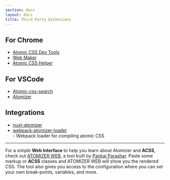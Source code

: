 ```yaml
---
section: docs
layout: docs
title: Third Party Extensions
---
```


<h2 id="chrome-extensions">For Chrome</h2>

<ul class="ul-list">
  <li><a href="https://chrome.google.com/webstore/detail/atomic-css-devtools/dpkcndhnanpdlppppalhnhfbokhicdmi/related?hl=en">Atomic CSS Dev Tools</a></li>
  <li><a href="https://chrome.google.com/webstore/detail/web-maker/lkfkkhfhhdkiemehlpkgjeojomhpccnh?hl=en">Web Maker</a></li>
  <li><a href="https://chrome.google.com/webstore/detail/atomic-css-helper/gpickgadladepnjlmaipnekafhpmangd?hl=en">Atomic CSS Helper</a></li>
</ul>

<h2 id="vscode-extensions">For VSCode</h2>

<ul class="ul-list">
  <li><a href="https://marketplace.visualstudio.com/items?itemName=ArvinH.atomic-css-search">Atomic-css-search</a></li>
  <li><a href="https://marketplace.visualstudio.com/items?itemName=pankaj-parashar.atomizer">Atomizer</a></li>
</ul>

<h2 id="integrations">Integrations</h2>

<ul class="ul-list">
  <li><a href="https://github.com/dword-design/nuxt-atomizer">nuxt-atomizer</a></li>
  <li><a href="https://github.com/acss-io/webpack-atomizer-loader">webpack-atomizer-loader</a></li> - Webpack loader for compiling atomic CSS
</ul>

<hr class="My(50px)">

<p class="noteBox info">For a simple <b class="Fw(b)">Web Interface</b> to help you learn about Atomizer and <b class="Fw(b)">ACSS</b>, check out <a href="https://pankajparashar-zz.github.io/atomizer-web/">ATOMIZER WEB</a>, a tool built by <a href="https://twitter.com/pankajparashar" title="@pankajparashar on Twitter">Pankaj Parashar</a>. Paste some markup or <b class="Fw(b)">ACSS</b> classes and ATOMIZER WEB will show you the rendered CSS. The tool also gives you access to the configuration where you can set your own break-points, variables, and more.</p>
